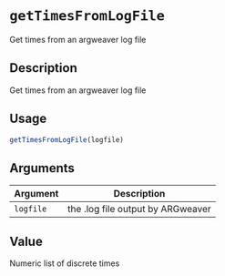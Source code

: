 # `getTimesFromLogFile`

Get times from an argweaver log file


## Description

Get times from an argweaver log file


## Usage

```r
getTimesFromLogFile(logfile)
```


## Arguments

Argument      |Description
------------- |----------------
`logfile`     |     the .log file output by ARGweaver


## Value

Numeric list of discrete times
